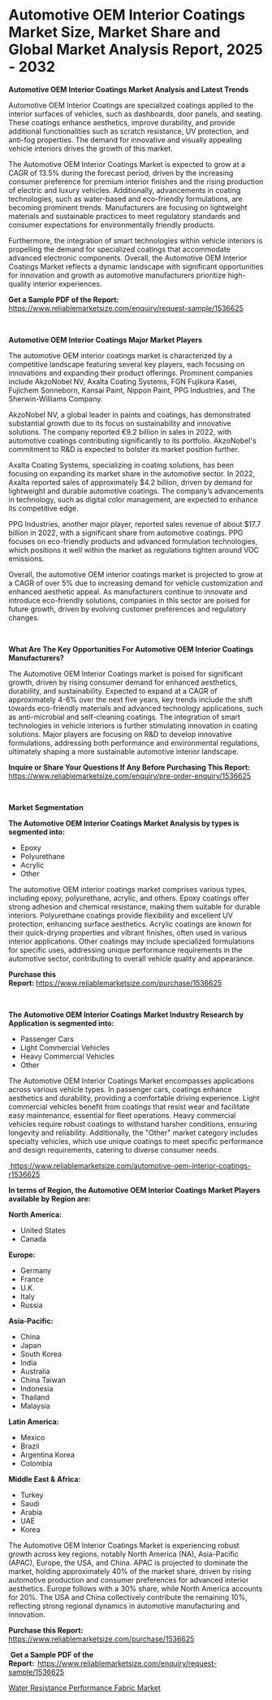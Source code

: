 <p><h1>Automotive OEM Interior Coatings Market Size, Market Share and Global Market Analysis Report, 2025 - 2032</h1></p><p><strong>Automotive OEM Interior Coatings Market Analysis and Latest Trends</strong></p>
<p><p>Automotive OEM Interior Coatings are specialized coatings applied to the interior surfaces of vehicles, such as dashboards, door panels, and seating. These coatings enhance aesthetics, improve durability, and provide additional functionalities such as scratch resistance, UV protection, and anti-fog properties. The demand for innovative and visually appealing vehicle interiors drives the growth of this market.</p><p>The Automotive OEM Interior Coatings Market is expected to grow at a CAGR of 13.5% during the forecast period, driven by the increasing consumer preference for premium interior finishes and the rising production of electric and luxury vehicles. Additionally, advancements in coating technologies, such as water-based and eco-friendly formulations, are becoming prominent trends. Manufacturers are focusing on lightweight materials and sustainable practices to meet regulatory standards and consumer expectations for environmentally friendly products. </p><p>Furthermore, the integration of smart technologies within vehicle interiors is propelling the demand for specialized coatings that accommodate advanced electronic components. Overall, the Automotive OEM Interior Coatings Market reflects a dynamic landscape with significant opportunities for innovation and growth as automotive manufacturers prioritize high-quality interior experiences.</p></p>
<p><strong>Get a Sample PDF of the Report:&nbsp;</strong> <a href="https://www.reliablemarketsize.com/enquiry/request-sample/1536625?utm_campaign=2213&utm_medium=2&utm_source=Github&utm_content=ia&utm_term=02022025&utm_id=automotive-oem-interior-coatings">https://www.reliablemarketsize.com/enquiry/request-sample/1536625</a></p>
<p>&nbsp;</p>
<p><strong>Automotive OEM Interior Coatings Major Market Players</strong></p>
<p><p>The automotive OEM interior coatings market is characterized by a competitive landscape featuring several key players, each focusing on innovations and expanding their product offerings. Prominent companies include AkzoNobel NV, Axalta Coating Systems, FGN Fujikura Kasei, Fujichem Sonneborn, Kansai Paint, Nippon Paint, PPG Industries, and The Sherwin-Williams Company.</p><p>AkzoNobel NV, a global leader in paints and coatings, has demonstrated substantial growth due to its focus on sustainability and innovative solutions. The company reported €9.2 billion in sales in 2022, with automotive coatings contributing significantly to its portfolio. AkzoNobel's commitment to R&D is expected to bolster its market position further.</p><p>Axalta Coating Systems, specializing in coating solutions, has been focusing on expanding its market share in the automotive sector. In 2022, Axalta reported sales of approximately $4.2 billion, driven by demand for lightweight and durable automotive coatings. The company’s advancements in technology, such as digital color management, are expected to enhance its competitive edge.</p><p>PPG Industries, another major player, reported sales revenue of about $17.7 billion in 2022, with a significant share from automotive coatings. PPG focuses on eco-friendly products and advanced formulation technologies, which positions it well within the market as regulations tighten around VOC emissions.</p><p>Overall, the automotive OEM interior coatings market is projected to grow at a CAGR of over 5% due to increasing demand for vehicle customization and enhanced aesthetic appeal. As manufacturers continue to innovate and introduce eco-friendly solutions, companies in this sector are poised for future growth, driven by evolving customer preferences and regulatory changes.</p></p>
<p>&nbsp;</p>
<p><strong>What Are The Key Opportunities For Automotive OEM Interior Coatings Manufacturers?</strong></p>
<p><p>The Automotive OEM Interior Coatings market is poised for significant growth, driven by rising consumer demand for enhanced aesthetics, durability, and sustainability. Expected to expand at a CAGR of approximately 4-6% over the next five years, key trends include the shift towards eco-friendly materials and advanced technology applications, such as anti-microbial and self-cleaning coatings. The integration of smart technologies in vehicle interiors is further stimulating innovation in coating solutions. Major players are focusing on R&D to develop innovative formulations, addressing both performance and environmental regulations, ultimately shaping a more sustainable automotive interior landscape.</p></p>
<p><strong>Inquire or Share Your Questions If Any Before Purchasing This Report:</strong> <a href="https://www.reliablemarketsize.com/enquiry/pre-order-enquiry/1536625?utm_campaign=2213&utm_medium=2&utm_source=Github&utm_content=ia&utm_term=02022025&utm_id=automotive-oem-interior-coatings">https://www.reliablemarketsize.com/enquiry/pre-order-enquiry/1536625</a></p>
<p>&nbsp;</p>
<p><strong>Market Segmentation</strong></p>
<p><strong>The Automotive OEM Interior Coatings Market Analysis by types is segmented into:</strong></p>
<p><ul><li>Epoxy</li><li>Polyurethane</li><li>Acrylic</li><li>Other</li></ul></p>
<p><p>The automotive OEM interior coatings market comprises various types, including epoxy, polyurethane, acrylic, and others. Epoxy coatings offer strong adhesion and chemical resistance, making them suitable for durable interiors. Polyurethane coatings provide flexibility and excellent UV protection, enhancing surface aesthetics. Acrylic coatings are known for their quick-drying properties and vibrant finishes, often used in various interior applications. Other coatings may include specialized formulations for specific uses, addressing unique performance requirements in the automotive sector, contributing to overall vehicle quality and appearance.</p></p>
<p><strong>Purchase this Report:&nbsp;</strong><a href="https://www.reliablemarketsize.com/purchase/1536625?utm_campaign=2213&utm_medium=2&utm_source=Github&utm_content=ia&utm_term=02022025&utm_id=automotive-oem-interior-coatings">https://www.reliablemarketsize.com/purchase/1536625</a></p>
<p>&nbsp;</p>
<p><strong>The Automotive OEM Interior Coatings Market Industry Research by Application is segmented into:</strong></p>
<p><ul><li>Passenger Cars</li><li>Light Commercial Vehicles</li><li>Heavy Commercial Vehicles</li><li>Other</li></ul></p>
<p><p>The Automotive OEM Interior Coatings Market encompasses applications across various vehicle types. In passenger cars, coatings enhance aesthetics and durability, providing a comfortable driving experience. Light commercial vehicles benefit from coatings that resist wear and facilitate easy maintenance, essential for fleet operations. Heavy commercial vehicles require robust coatings to withstand harsher conditions, ensuring longevity and reliability. Additionally, the "Other" market category includes specialty vehicles, which use unique coatings to meet specific performance and design requirements, catering to diverse consumer needs.</p></p>
<p><a href="https://www.reliablemarketsize.com/automotive-oem-interior-coatings-r1536625?utm_campaign=2213&utm_medium=2&utm_source=Github&utm_content=ia&utm_term=02022025&utm_id=automotive-oem-interior-coatings">&nbsp;https://www.reliablemarketsize.com/automotive-oem-interior-coatings-r1536625</a></p>
<p><strong>In terms of Region, the Automotive OEM Interior Coatings Market Players available by Region are:</strong></p>
<p>
    <p> <strong> North America: </strong>
        <ul>
            <li>United States</li>
            <li>Canada</li>
        </ul>
        </p> 
    <p> <strong> Europe: </strong>
        <ul>
            <li>Germany</li>
            <li>France</li>
            <li>U.K.</li>
            <li>Italy</li>
            <li>Russia</li>
        </ul>
        </p> 
    <p> <strong> Asia-Pacific: </strong>
        <ul>
            <li>China</li>
            <li>Japan</li>
            <li>South Korea</li>
            <li>India</li>
            <li>Australia</li>
            <li>China Taiwan</li>
            <li>Indonesia</li>
            <li>Thailand</li>
            <li>Malaysia</li>
        </ul>
        </p> 
    <p> <strong> Latin America: </strong>
        <ul>
            <li>Mexico</li>
            <li>Brazil</li>
            <li>Argentina Korea</li>
            <li>Colombia</li>
        </ul>
        </p> 
    <p> <strong> Middle East & Africa: </strong>
        <ul>
            <li>Turkey</li>
            <li>Saudi</li>
            <li>Arabia</li>
            <li>UAE</li>
            <li>Korea</li>
        </ul>
    </p>
    </p>
<p><p>The Automotive OEM Interior Coatings Market is experiencing robust growth across key regions, notably North America (NA), Asia-Pacific (APAC), Europe, the USA, and China. APAC is projected to dominate the market, holding approximately 40% of the market share, driven by rising automotive production and consumer preferences for advanced interior aesthetics. Europe follows with a 30% share, while North America accounts for 20%. The USA and China collectively contribute the remaining 10%, reflecting strong regional dynamics in automotive manufacturing and innovation.</p></p>
<p><strong>Purchase this Report: </strong><a href="https://www.reliablemarketsize.com/purchase/1536625?utm_campaign=2213&utm_medium=2&utm_source=Github&utm_content=ia&utm_term=02022025&utm_id=automotive-oem-interior-coatings">https://www.reliablemarketsize.com/purchase/1536625</a></p>
<p>&nbsp;<strong>Get a Sample PDF of the Report:&nbsp;&nbsp;</strong><a href="https://www.reliablemarketsize.com/enquiry/request-sample/1536625?utm_campaign=2213&utm_medium=2&utm_source=Github&utm_content=ia&utm_term=02022025&utm_id=automotive-oem-interior-coatings">https://www.reliablemarketsize.com/enquiry/request-sample/1536625</a></p>
<p><strong></strong></p>
<p><p><a href="https://github.com/FahadAhmed223/Market-Research-Report-List-1/blob/main/water-resistance-performance-fabric-market.md?utm_campaign=2213&utm_medium=2&utm_source=Github&utm_content=ia&utm_term=02022025&utm_id=automotive-oem-interior-coatings">Water Resistance Performance Fabric Market</a></p></p>